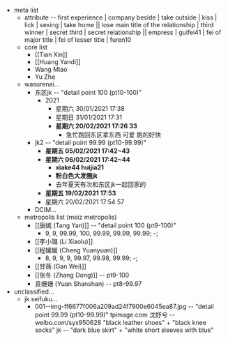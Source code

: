 - meta list
    - attribute -- first experience | company beside | take outside | kiss | lick | sexing | take home || 
lose main title of the relationship | third winner | secret third | secret relationship || 
empress | guifei41 | fei of major title | fei of lesser title | furen10
    - core list
        - [[Tian Xin]]
        - [[Huang Yandi]]
        - Wang Miao
        - Yu Zhe
    - wasurenai...
        - 东区jk -- "detail point 100 (pt10-100)"
            - 2021
                - 星期六 30/01/2021 17:38
                - 星期日 31/01/2021 17:31
                - __星期六 20/02/2021 17:26 33__
                    - 急忙跑回东区拿东西 可爱 跑的好快
        - jk2 -- "detail point 99.99 (pt10-99.99)"
            - __星期五 05/02/2021 17:42~43__
            - __星期六 06/02/2021 17:42~44__
                - __xiake44 huijia21__
                - __粉白色大发圈jk__ 
                - 去年夏天有次和东区jk一起回家的
            - __星期五 19/02/2021 17:53__
            - 星期六 20/02/2021 17:54 57
        - DCIM...
    - metropolis list (meiz metropolis)
        - [[唐嫣 (Tang Yan)]] -- "detail point 100 (pt9-100)"
            - 9, 9, 99.99, 100, 99.99, 99.99, 99.99; -; 
        - [[李小璐 (Li Xiaolu)]]
        - [[程媛媛 (Cheng Yuanyuan)]]
            - 8, 9, 9, 9, 99.97, 99.98, 99.99; -; 
        - [[甘薇 (Gan Wei)]]
        - [[张冬 (Zhang Dong)]] -- pt9-100
        - 袁姗姗 (Yuan Shanshan) -- pt8-99.97
- unclassified...
    - jk seifuku...
        - 001--img-ff6677f006a209ad24f7900e6045ea87.jpg -- "detail point 99.99 (pt10-99.99)"
            tpimage.com
            沈妤兮 -- weibo.com/syx950628
            "black leather shoes" + "black knee socks"
            jk -- "dark blue skirt" + "white short sleeves with blue"

